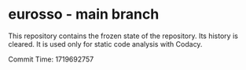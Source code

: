 # eurosso - main branch

This repository contains the frozen state of the repository.
Its history is cleared. It is used only for static code
analysis with Codacy.

Commit Time: 1719692757